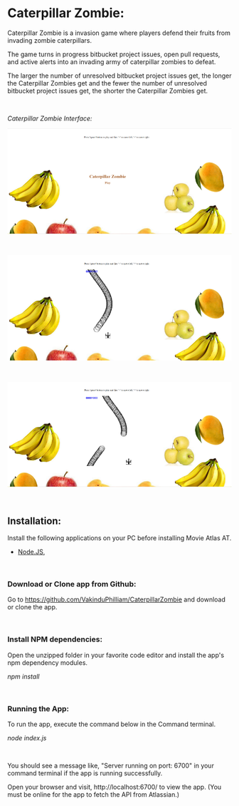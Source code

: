 
# Caterpillar Zombie:

Caterpillar Zombie is a invasion game where players defend their fruits from invading zombie caterpillars.

The game turns in progress bitbucket project issues, open pull requests, and active alerts into an invading army of caterpillar zombies to defeat.

The larger the number of unresolved bitbucket project issues get, the longer the Caterpillar Zombies get and the fewer the number of unresolved bitbucket project issues get, the shorter the Caterpillar Zombies get.

<br/>

_Caterpillar Zombie Interface:_

![Caterpillar Zombie Interface](/docs/ui1.png)

</br>

![Caterpillar Zombie Interface](/docs/ui2.png)

</br>

![Caterpillar Zombie Interface](/docs/ui3.png)

<br/>

## Installation:

Install the following applications on your PC before installing Movie Atlas AT.

- [Node.JS](https://nodejs.org/en/download/current/), 

</br>

### Download or Clone app from Github:

Go to https://github.com/VakinduPhilliam/CaterpillarZombie and download or clone the app.

</br>

### Install NPM dependencies:

Open the unzipped folder in your favorite code editor and install the app's npm dependency modules. 

_npm install_

</br>

### Running the App:

To run the app, execute the command below in the Command terminal. 

_node index.js_

</br>

You should see a message like, "Server running on port: 6700" in your command terminal if the app is running successfully.

Open your browser and visit, http://localhost:6700/ to view the app.
(You must be online for the app to fetch the API from Atlassian.)

